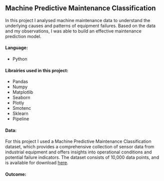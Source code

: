 ## Machine Predictive Maintenance Classification

In this project I analysed machine maintenance data to understand the underlying causes and patterns of equipment failures. Based on the data and my observations, I was able to build an effective maintenance prediction model.

#### Language:
- Python

#### Librairies used in this project:
- Pandas
- Numpy
- Matplotlib
- Seaborn
- Plotly
- Smotenc
- Sklearn
- Pipeline

#### Data:
For this project I used a Machine Predictive Maintenance Classification dataset, which provides a comprehensive collection of sensor data from industrial equipment and offers insights into operational conditions and potential failure indicators. The dataset consists of 10,000 data points, and is available for download [here](https://www.kaggle.com/datasets/shivamb/machine-predictive-maintenance-classification).

#### Outcome:


